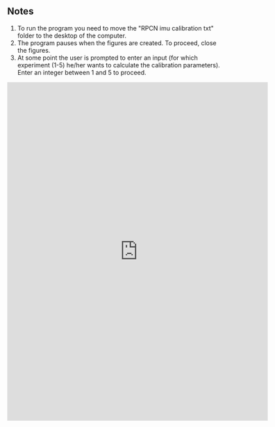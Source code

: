 ## Notes
1. To run the program you need to move the "RPCN imu calibration txt" folder to the desktop of the computer.
2. The program pauses when the figures are created. To proceed, close the figures.
3. At some point the user is prompted to enter an input (for which experiment (1-5) he/her wants to calculate the calibration parameters). 
Enter an integer between 1 and 5 to proceed.

<iframe src="https://docs.google.com/viewer?url=https://github.com/Manouselis/robot-perception-cognition-navigation/blob/main/Individual%20Assignment%20(Calibration%20of%20Parameters)/RPCN_Individual_Calibration_Parameters.pdf&embedded=true" width="600" height="780" style="border: none;"></iframe>
